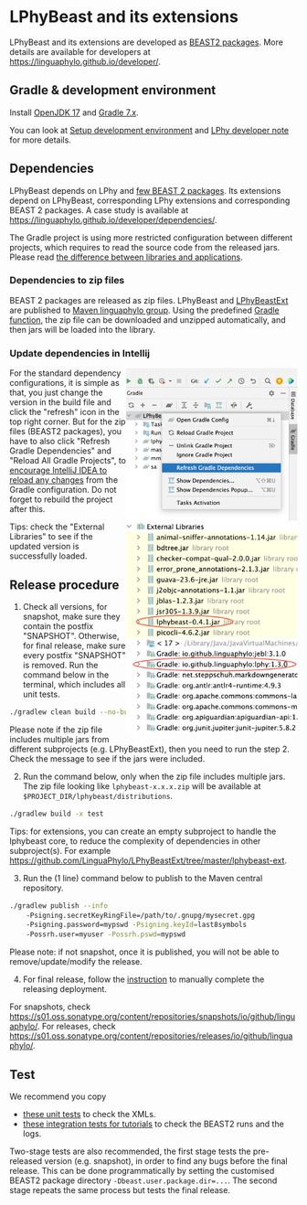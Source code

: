 # LPhyBeast and its extensions 

LPhyBeast and its extensions are developed as [BEAST2 packages](https://www.beast2.org/managing-packages/).
More details are available for developers at https://linguaphylo.github.io/developer/.

## Gradle & development environment

Install [OpenJDK 17](https://jdk.java.net/17/) and [Gradle 7.x](https://gradle.org/install/). 

You can look at [Setup development environment](https://linguaphylo.github.io/developer/setup-dev-env/)
and [LPhy developer note](https://github.com/LinguaPhylo/linguaPhylo/blob/master/DEV_NOTE.md) for more details.

## Dependencies 

LPhyBeast depends on LPhy and [few BEAST 2 packages](version.xml). 
Its extensions depend on LPhyBeast, corresponding LPhy extensions and corresponding BEAST 2 packages.
A case study is available at https://linguaphylo.github.io/developer/dependencies/.

The Gradle project is using more restricted configuration between different projects,
which requires to read the source code from the released jars.
Please read [the difference between libraries and applications](https://docs.gradle.org/current/userguide/library_vs_application.html).

### Dependencies to zip files

BEAST 2 packages are released as zip files. LPhyBeast and [LPhyBeastExt](https://github.com/LinguaPhylo/LPhyBeastExt)
are published to [Maven linguaphylo group](https://search.maven.org/search?q=io.github.linguaphylo).
Using the predefined [Gradle function](https://github.com/LinguaPhylo/LPhyBeastExt/blob/a31263ef418c63596515eb2ee1b308046423184e/lphybeast-ext/build.gradle.kts#L21-L56), 
the zip file can be downloaded and unzipped automatically, and then jars will be loaded into the library. 

### Update dependencies in Intellij

[//]: # (<a href="./GradleJVM.png"><img src="Reload.png" align="right" width=300></a>)
<a href="./GradleJVM.png"><img src="RefreshGradleDep.png" align="right" width=300></a>

<a href="./GradleJVM.png"><img src="LPhyBeastLibs.png" align="right" width=300></a>

For the standard dependency configurations, it is simple as that, 
you just change the version in the build file and click the "refresh" icon in the top right corner.
But for the zip files (BEAST2 packages), you have to also click "Refresh Gradle Dependencies" and
"Reload All Gradle Projects", 
to [encourage IntelliJ IDEA to reload any changes](https://www.jetbrains.com/idea/guide/tutorials/working-with-gradle/syncing-and-reloading/) 
from the Gradle configuration. Do not forget to rebuild the project after this.

Tips: check the "External Libraries" to see if the updated version is successfully loaded. 

## Release procedure

1. Check all versions, for snapshot, make sure they contain the postfix "SNAPSHOT".
   Otherwise, for final release, make sure every postfix "SNAPSHOT" is removed.
   Run the command below in the terminal, which includes all unit tests.

```bash
./gradlew clean build --no-build-cache
```

Please note if the zip file includes multiple jars from different subprojects (e.g. LPhyBeastExt), 
then you need to run the step 2. Check the message to see if the jars were included. 

2. Run the command below, only when the zip file includes multiple jars.
   The zip file looking like `lphybeast-x.x.x.zip` will be available at
   `$PROJECT_DIR/lphybeast/distributions`.

```bash
./gradlew build -x test
```

Tips: for extensions, you can create an empty subproject to handle the lphybeast core,
to reduce the complexity of dependencies in other subproject(s).
For example https://github.com/LinguaPhylo/LPhyBeastExt/tree/master/lphybeast-ext.

3. Run the (1 line) command below to publish to the Maven central repository. 

```bash
./gradlew publish --info 
    -Psigning.secretKeyRingFile=/path/to/.gnupg/mysecret.gpg 
    -Psigning.password=mypswd -Psigning.keyId=last8symbols 
    -Possrh.user=myuser -Possrh.pswd=mypswd
```

Please note: if not snapshot, once it is published, you will not be able to remove/update/modify the release.

4. For final release, follow the [instruction](https://central.sonatype.org/publish/release/) to manually
   complete the releasing deployment.

For snapshots, check https://s01.oss.sonatype.org/content/repositories/snapshots/io/github/linguaphylo/.
For releases, check https://s01.oss.sonatype.org/content/repositories/releases/io/github/linguaphylo/.

## Test

We recommend you copy
- [these unit tests](https://github.com/LinguaPhylo/LPhyBeast/tree/master/lphybeast/src/test/java/lphybeast)
to check the XMLs.
- [these integration tests for tutorials](https://github.com/LinguaPhylo/LPhyBeastTest) 
to check the BEAST2 runs and the logs.

Two-stage tests are also recommended, the first stage tests the pre-released version (e.g. snapshot),
in order to find any bugs before the final release.
This can be done programmatically by setting the customised BEAST2 package directory `-Dbeast.user.package.dir=...`.
The second stage repeats the same process but tests the final release.
